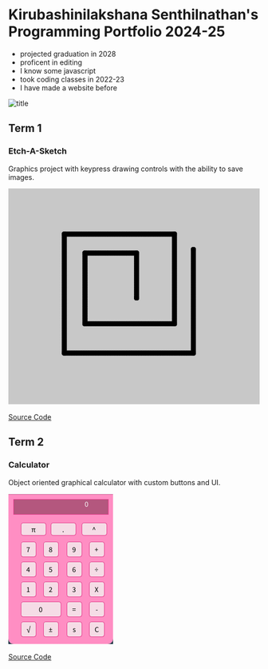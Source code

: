 # Kirubashinilakshana Senthilnathan's Programming Portfolio 2024-25
+ projected graduation in 2028
+ proficent in editing
+ I know some javascript
+ took coding classes in 2022-23
+ I have made a website before

![title](https://64.media.tumblr.com/be8017ba742792c842254da7b7e4eaaa/654c5e5db83966db-8a/s1280x1920/4b6feb77e4fdd2fb1f82585be96437113a8a7eae.png)
  
## Term 1
### Etch-A-Sketch
Graphics project with keypress drawing controls with the ability to save images.










![Running App](https://github.com/codinghasini/programmingportfoliohasini/blob/main/images/sketch.png/?raw=true)









[Source Code](https://github.com/codinghasini/programmingportfoliohasini/blob/main/src/term1/EtchaSketch_/EtchaSketch_.pde)


## Term 2
### Calculator
Object oriented graphical calculator with custom buttons and UI.



![Running App](https://github.com/codinghasini/programmingportfoliohasini/blob/main/images/calc.png/?raw=true) 



[Source Code](https://github.com/codinghasini/programmingportfoliohasini/blob/main/src/term2/CalculatorProject/CalculatorProject.pde)

